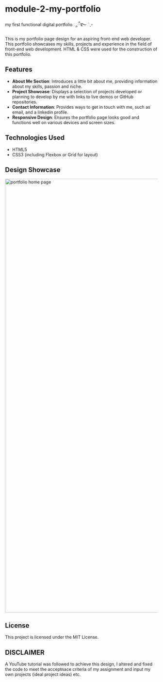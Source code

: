 # module-2-my-portfolio
my first functional digital portfolio ೄྀ࿐ ˊˎ-

This is my portfolio page design for an aspiring front-end web developer. This portfolio showcases my skills, projects and experience in the field of front-end web development. HTML & CSS were used for the construction of this portfolio. 

## Features

- **About Me Section**: Introduces a little bit about me, providing information about my skills, passion and niche. 
- **Project Showcase**: Displays a selection of projects developed or planning to develop by me with links to live demos or GitHub repositories.
- **Contact Information**: Provides ways to get in touch with me, such as email, and a linkedin profile. 
- **Responsive Design**: Ensures the portfolio page looks good and functions well on various devices and screen sizes.

## Technologies Used

- HTML5
- CSS3 (including Flexbox or Grid for layout)

## Design Showcase

<img width="1430" alt="portfolio home page" src="https://github.com/texndo/module-2-my-portfolio/assets/151543445/6193e120-925e-46db-a40f-0b795ff89d11">

## License

This project is licensed under the MIT License.

## DISCLAIMER 

A YouTube tutorial was followed to achieve this design, I altered and fixed the code to meet the acceptnace criteria of my assignment and input my own projects (ideal project ideas) etc. 


